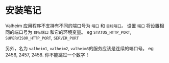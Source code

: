 # 安装笔记

Valheim 应用程序不支持有不同的端口号为 `端口` 和 `目标端口`。 设置 `端口` 将设置相同的端口号为 `目标端口` 和它的环境变量。 eg `STATUS_HTTP_PORT`, `SUPERVISOR_HTTP_PORT`, `SERVER_PORT`

另外，名为 `valheim1`, `valheim2`, `valheim3`的服务应该是连续的端口号。 eg 2456, 2457, 2458. 你不能跳过一个数字！
